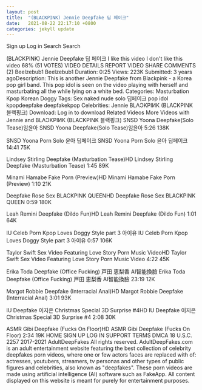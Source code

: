 ```yaml
---
layout: post
title:  "(BLACKPINK) Jennie Deepfake 딥 페이크"
date:   2021-08-22 22:17:10 +0800
categories: jekyll update
---
```

Sign up
Log in
Search
Search

(BLACKPINK) Jennie Deepfake 딥 페이크
I like this video
I don't like this video
68% (51 VOTES)
VIDEO DETAILS
REPORT VIDEO
SHARE
COMMENTS (2)
Beelzebub1
Beelzebub1
Duration: 0:25 Views: 223K Submitted: 3 years agoDescription: This is another Jennie Deepfake from Blackpink - a Korea pop girl band. This pop idol is seen on the video playing with herself and masturbating all the while lying on a white bed. Categories: Masturbation Kpop Korean Doggy Tags: Sex naked nude solo 딥페이크 pop idol kpopdeepfake deepfakekpop Celebrities: Jennie BLΛƆKPIИK (BLACKPINK 블랙핑크) Download: Log in to download
Related Videos
More Videos with Jennie and BLΛƆKPIИK (BLACKPINK 블랙핑크)
SNSD Yoona Deepfake(Solo Tease)임윤아
SNSD Yoona Deepfake(Solo Tease)임윤아
5:26
138K
 
SNSD Yoona Porn Solo 윤아 딥페이크
SNSD Yoona Porn Solo 윤아 딥페이크
14:41
75K
 
Lindsey Stirling Deepfake (Masturbation Tease)HD
Lindsey Stirling Deepfake (Masturbation Tease)
1:45
89K
 
Minami Hamabe Fake Porn (Preview)HD
Minami Hamabe Fake Porn (Preview)
1:10
21K
 
Deepfake Rose Sex BLACKPINK QUEENHD
Deepfake Rose Sex BLACKPINK QUEEN
0:59
180K
 
Leah Remini Deepfake (Dildo Fun)HD
Leah Remini Deepfake (Dildo Fun)
1:01
64K
 
IU Celeb Porn Kpop Loves Doggy Style part 3 아이유
IU Celeb Porn Kpop Loves Doggy Style part 3 아이유
0:57
106K
 
Taylor Swift Sex Video Featuring Love Story Porn Music VideoHD
Taylor Swift Sex Video Featuring Love Story Porn Music Video
4:22
45K
 
Erika Toda Deepfake (Office Fucking) 戸田 恵梨香 AI智能換臉
Erika Toda Deepfake (Office Fucking) 戸田 恵梨香 AI智能換臉
23:19
12K
 
Margot Robbie Deepfake (Interracial Anal)HD
Margot Robbie Deepfake (Interracial Anal)
3:01
93K
 
IU Deepfake 이지은 Christmas Special 3D Surprise #4HD
IU Deepfake 이지은 Christmas Special 3D Surprise #4
2:08
30K
 
ASMR Gibi Deepfake (Fucks On Floor)HD
ASMR Gibi Deepfake (Fucks On Floor)
2:34
19K
HOME
SIGN UP
LOG IN
SUPPORT
TERMS
DMCA
18 U.S.C. 2257
2017-2021
AdultDeepFakes
All rights reserved.
AdultDeepFakes.com is an adult entertainment website featuring the best collection of celebrity deepfakes porn videos, where one or few actors faces are replaced with of: actresses, youtubers, streamers, tv personas and other types of public figures and celebrities, also known as "deepfakes". These porn videos are made using artificial intelligence (AI) software such as FakeApp.
All content displayed on this website is meant for purely for entertainment purposes.
